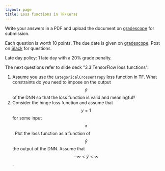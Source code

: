 ```yaml
---
layout: page
title: Loss functions in TF/Keras
--- 
```


Write your answers in a PDF and upload the document on [gradescope](https://www.gradescope.com/courses/102338) for submission.

Each question is worth 10 points. The due date is given on [gradescope](https://www.gradescope.com/courses/102338). Post on [Slack](https://stanford.enterprise.slack.com/) for questions.

Late day policy: 1 late day with a 20% grade penalty.

The next questions refer to slide deck "3.3 TensorFlow loss functions".

1. Assume you use the `CategoricalCrossentropy` loss function in TF. What constraints do you need to impose on the output $$\hat{y}$$ of the DNN so that the loss function is valid and meaningful?
1. Consider the hinge loss function and assume that $$y = 1$$ for some input $$x$$. Plot the loss function as a function of $$\hat{y}$$ the output of the DNN. Assume that $$-\infty < \hat{y} < \infty$$.
